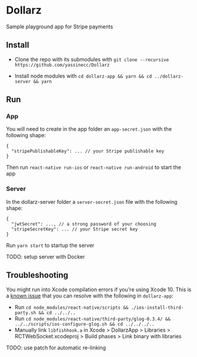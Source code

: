 # Dollarz

Sample playground app for Stripe payments

## Install

- Clone the repo with its submodules with `git clone --recursive https://github.com/yassinecc/Dollarz`

- Install node modules with `cd dollarz-app && yarn && cd ../dollarz-server && yarn`

## Run

### App

You will need to create in the app folder an `app-secret.json` with the following shape:

```
{
  "stripePublishableKey": ... // your Stripe publishable key
}
```

Then run `react-native run-ios` or `react-native run-android` to start the app

### Server

In the dollarz-server folder a `server-secret.json` file with the following shape:

```
{
  "jwtSecret": ..., // a strong password of your choosing
  "stripeSecretKey": ... // your Stripe secret key
}
```

Run `yarn start` to startup the server

TODO: setup server with Docker

## Troubleshooting

You might run into Xcode compilation errors if you're using Xcode 10. This is a [known issue](https://github.com/facebook/react-native/issues/21168) that you can resolve with the following in `dollarz-app`:

- Run `cd node_modules/react-native/scripts && ./ios-install-third-party.sh && cd ../../..`
- Run `cd node_modules/react-native/third-party/glog-0.3.4/ && ../../scripts/ios-configure-glog.sh && cd ../../../..`
- Manually link `libfishhook.a` in Xcode > DollarzApp > Libraries > RCTWebSocket.xcodeproj > Build phases > Link binary with libraries

TODO: use patch for automatic re-linking
